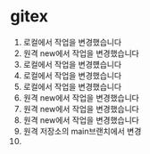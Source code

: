 # gitex
1. 로컬에서 작업을 변경했습니다
2. 원격 new에서 작업을 변경했습니다
3. 로컬에서 작업을 변경헀습니다
4. 로컬에서 작업을 변경했습니다
5. 로컬에서 작업을 변경했습니다
6. 원격 new에서 작업을 변경했습니다
7. 원격 new에서 작업을 변경했습니다
8. 원격 new에서 작업을 변경했습니다
9. 원격 저장소의 main브랜치에서 변경
10.

